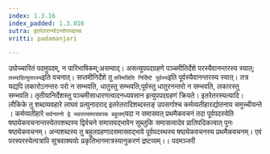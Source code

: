 ```yaml
---
index: 1.3.16
index_padded: 1.3.016
sutra: इतरेतरान्योऽन्योपपदाच्च
vritti: padamanjari

---
```

उपोच्चारितं पदमुपदम्, न पारिभाषिकम्;असम्वाद्। असत्युपपदग्रहणे पञ्चमीतिर्देशे परस्यैवानन्तरस्य स्यात्; `तस्मादित्युत्तरस्य`इति वचनात्। सप्तमीनिर्देशे तु `तस्मिन्निति निर्दिष्टे पूर्वस्य`इति पूर्वस्यैवानन्तरस्य स्यात्। तत्र यद्यपि लकारोऽनन्तरः परो न सम्भवति, धातुस्तु सम्भवति;पूर्वस्तु धातुरनन्तरो न सम्भवति, लकारस्तु सम्भवति। तृतीयानिर्देशस्तु पञ्चमीसाधारणत्वादनध्यवसान इत्युपपदग्रहणं क्रियते। इतरेतरस्यत्यादि। लौकिके तु शब्दव्यवहारे लाघवं प्रत्युनादराद् इतरेतरादिशब्दस्तङ् उपसर्गाश्च कर्मव्यतीहारद्योतनाय समुच्चीयन्ते । कर्मव्यतीहारे `सर्वनाम्नो द्वे भवतस्समासवच्च बहुलम्`यदा न समासवत् प्रथमैकवचनं तदा पूर्वपदस्येति षष्ठ्येकवचनान्तस्येतरशब्दस्य द्विर्वचने समासवद्भावेन सुब्लुकि समासत्वादेव प्रातिपदिकत्वात् पुनः षष्ठ्येकवचनम्। अन्यशब्दस्य तु बहुलग्रहणादसमासवद्भावे पूर्वपदस्थस्य षष्ठ्येकवचनस्य प्रथमैकवचनम्। एवं परस्परस्येत्यत्रापि सूत्रवाक्ययोः प्रकृतिभागमात्रस्यानुकरणं द्रष्टव्यम्।।
पदमञ्जरी
